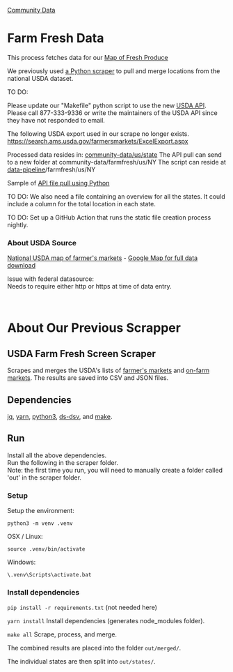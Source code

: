 [Community Data](../../../)
# Farm Fresh Data

This process fetches data for our [Map of Fresh Produce](/localsite/map/#show=farmfresh&state=NY)

We previously used [a Python scraper](https://github.com/ModelEarth/community-data/tree/master/process/python/farmfresh/scraper) to pull and merge locations from the national USDA dataset.  

TO DO:

Please update our "Makefile" python script to use the new [USDA API](https://www.ams.usda.gov/local-food-directories/farmersmarkets).
Please call 877-333-9336 or write the maintainers of the USDA API since they have not responded to email.

The following USDA export used in our scrape no longer exists.
https://search.ams.usda.gov/farmersmarkets/ExcelExport.aspx

Processed data resides in: [community-data/us/state](https://github.com/modelearth/community-data/tree/master/us/state)
The API pull can send to a new folder at community-data/farmfresh/us/NY
The script can reside at [data-pipeline](/data-pipeline/)/farmfresh/us/NY

Sample of [API file pull using Python](../bea/)

TO DO: We also need a file containing an overview for all the states. It could include a column for the total location in each state.


TO DO: Set up a GitHub Action that runs the static file creation process nightly. 


### About USDA Source

[National USDA map of farmer's markets](https://www.ams.usda.gov/local-food-directories/farmersmarkets) - [Google Map for full data download](https://search.ams.usda.gov/farmersmarkets/googleMapFull.aspx)  

Issue with federal datasource:  
Needs to require either http or https at time of data entry.  

<br>

# About Our Previous Scrapper

## USDA Farm Fresh Screen Scraper

Scrapes and merges the USDA's lists of [farmer's markets](https://search.ams.usda.gov/farmersmarkets/ExcelExport.aspx) and [on-farm markets](https://search.ams.usda.gov/onfarmmarkets/ExcelExport.aspx). The results are saved into CSV and JSON files.

## Dependencies

[jq](https://stedolan.github.io/jq/), [yarn](https://yarnpkg.com/), [python3](https://www.python.org/downloads/), [ds-dsv](https://github.com/d3/d3-dsv), and [make](https://www.gnu.org/software/make/).


## Run

Install all the above dependencies.  
Run the following in the scraper folder.  
Note: the first time you run, you will need to manually create a folder called 'out' in the scraper folder.

### Setup

Setup the environment:

`python3 -m venv .venv`

OSX / Linux:

`source .venv/bin/activate`

Windows:

`\.venv\Scripts\activate.bat`


### Install dependencies

`pip install -r requirements.txt` (not needed here)

`yarn install`  Install dependencies (generates node_modules folder).

`make all`  Scrape, process, and merge.

The combined results are placed into the folder `out/merged/`.

The individual states are then split into `out/states/`.
<br><br>
